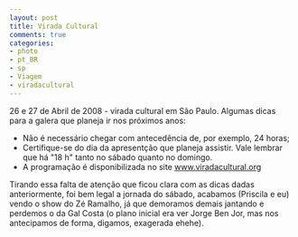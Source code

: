 ```yaml
---
layout: post
title: Virada Cultural
comments: true
categories:
- photo
- pt_BR
- sp
- Viagem
- viradacultural
---
```


26 e 27 de Abril de 2008 - virada cultural em São Paulo.
Algumas dicas para a galera que planeja ir nos próximos anos:

  * Não é necessário chegar com antecedência de, por exemplo, 24 horas;
  * Certifique-se do dia da apresentção que planeja assistir. Vale lembrar que há "18 h" tanto no sábado quanto no domingo.
  * A programação é disponibilizada no site www.viradacultural.org

Tirando essa falta de atenção que ficou clara com as dicas dadas anteriormente, foi bem legal a jornada do sábado, acabamos (Priscila e eu) vendo o show do Zé Ramalho, já que demoramos demais jantando e perdemos o da Gal Costa (o plano inicial era ver Jorge Ben Jor, mas nos antecipamos de forma, digamos, exagerada ehehe).
